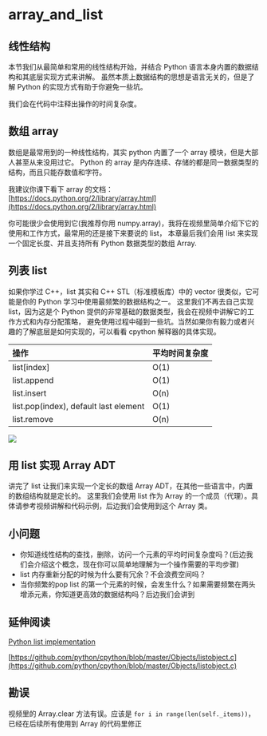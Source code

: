 # array\_and\_list

## 线性结构

本节我们从最简单和常用的线性结构开始，并结合 Python 语言本身内置的数据结构和其底层实现方式来讲解。 虽然本质上数据结构的思想是语言无关的，但是了解 Python 的实现方式有助于你避免一些坑。

我们会在代码中注释出操作的时间复杂度。

## 数组 array

数组是最常用到的一种线性结构，其实 python 内置了一个 array 模块，但是大部人甚至从来没用过它。 Python 的 array 是内存连续、存储的都是同一数据类型的结构，而且只能存数值和字符。

我建议你课下看下 array 的文档：[https://docs.python.org/2/library/array.html](https://docs.python.org/2/library/array.html)

你可能很少会使用到它\(我推荐你用 numpy.array\)，我将在视频里简单介绍下它的使用和工作方式，最常用的还是接下来要说的 list， 本章最后我们会用 list 来实现一个固定长度、并且支持所有 Python 数据类型的数组 Array.

## 列表 list

如果你学过 C++，list 其实和 C++ STL（标准模板库）中的 vector 很类似，它可能是你的 Python 学习中使用最频繁的数据结构之一。 这里我们不再去自己实现 list，因为这是个 Python 提供的非常基础的数据类型，我会在视频中讲解它的工作方式和内存分配策略， 避免使用过程中碰到一些坑。当然如果你有毅力或者兴趣的了解底层是如何实现的，可以看看 cpython 解释器的具体实现。

| 操作 | 平均时间复杂度 |
| :--- | :--- |
| list\[index\] | O\(1\) |
| list.append | O\(1\) |
| list.insert | O\(n\) |
| list.pop\(index\), default last element | O\(1\) |
| list.remove | O\(n\) |

![](../../.gitbook/assets/list.png)

## 用 list 实现 Array ADT

讲完了 list 让我们来实现一个定长的数组 Array ADT，在其他一些语言中，内置的数组结构就是定长的。 这里我们会使用 list 作为 Array 的一个成员（代理）。具体请参考视频讲解和代码示例，后边我们会使用到这个 Array 类。

## 小问题

* 你知道线性结构的查找，删除，访问一个元素的平均时间复杂度吗？\(后边我们会介绍这个概念，现在你可以简单地理解为一个操作需要的平均步骤\)
* list 内存重新分配的时候为什么要有冗余？不会浪费空间吗？
* 当你频繁的pop list 的第一个元素的时候，会发生什么？如果需要频繁在两头增添元素，你知道更高效的数据结构吗？后边我们会讲到

## 延伸阅读

[Python list implementation](https://www.laurentluce.com/posts/python-list-implementation/)

[https://github.com/python/cpython/blob/master/Objects/listobject.c](https://github.com/python/cpython/blob/master/Objects/listobject.c)

## 勘误

视频里的 Array.clear 方法有误。应该是 `for i in range(len(self._items))`，已经在后续所有使用到 Array 的代码里修正

